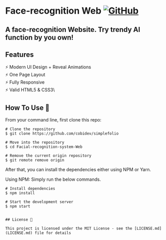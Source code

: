 # Face-recognition Web [![GitHub](https://img.shields.io/github/license/cobidev/simplefolio?color=blue)](https://github.com/Zoran-yang/Facial-recognition-system-Web/blob/main/MIT%20LICENSE.md) 


## A face-recognition Website. Try trendy AI function by you own!


## Features

⚡️ Modern UI Design + Reveal Animations\
⚡️ One Page Layout\
⚡️ Fully Responsive\
⚡️ Valid HTML5 & CSS3\


## How To Use 🔧

From your command line, first clone this repo:

```
# Clone the repository
$ git clone https://github.com/cobidev/simplefolio

# Move into the repository
$ cd Facial-recognition-system-Web

# Remove the current origin repository
$ git remote remove origin
```

After that, you can install the dependencies either using NPM or Yarn.

Using NPM: Simply run the below commands.

```
# Install dependencies
$ npm install

# Start the development server
$ npm start


## License 📄

This project is licensed under the MIT License - see the [LICENSE.md](LICENSE.md) file for details
